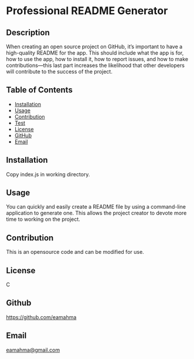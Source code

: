 # Professional README Generator
  
## Description
When creating an open source project on GitHub, it’s important to have a high-quality README for the app. This should include what the app is for, how to use the app, how to install it, how to report issues, and how to make contributions&mdash;this last part increases the likelihood that other developers will contribute to the success of the project.
 
## Table of Contents
- [Installation](#Installation)
- [Usage](#Usage)
- [Contribution](#Contribution)
- [Test](#test)
- [License](#license)
- [GitHub](#github)
- [Email](#email)

## Installation
Copy index.js in working directory.
  
## Usage
You can quickly and easily create a README file by using a command-line application to generate one. This allows the project creator to devote more time to working on the project.

## Contribution
This is an opensource code and can be modified for use.

## License
C

## Github
https://github.com/eamahma

## Email
eamahma@gmail.com
